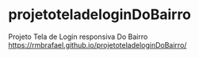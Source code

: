 # projetoteladeloginDoBairro
Projeto Tela de Login responsiva Do Bairro
 https://rmbrafael.github.io/projetoteladeloginDoBairro/
